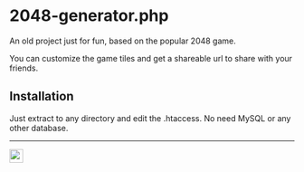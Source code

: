 2048-generator.php
=========
An old project just for fun, based on the popular 2048 game.

You can customize the game tiles and get a shareable url to share with your friends.


Installation
----
Just extract to any directory and edit the .htaccess. No need MySQL or any other database.

---

<a href="https://ramon.codes" target="_blank">
  <img src="https://ws.ramon.codes/hit.svg?referrer=github.com&title=GitHub%20/%202048-generator.php&location=https://github.com/ramonszo/2048-generator.php" width="24" height="24" />
</a>
